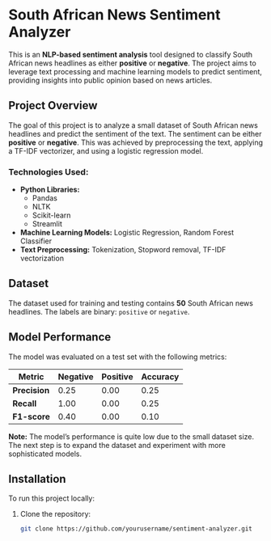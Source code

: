 # South African News Sentiment Analyzer

This is an **NLP-based sentiment analysis** tool designed to classify South African news headlines as either **positive** or **negative**. The project aims to leverage text processing and machine learning models to predict sentiment, providing insights into public opinion based on news articles.

## Project Overview

The goal of this project is to analyze a small dataset of South African news headlines and predict the sentiment of the text. The sentiment can be either **positive** or **negative**. This was achieved by preprocessing the text, applying a TF-IDF vectorizer, and using a logistic regression model.

### Technologies Used:
- **Python Libraries:** 
  - Pandas
  - NLTK
  - Scikit-learn
  - Streamlit
- **Machine Learning Models:** Logistic Regression, Random Forest Classifier
- **Text Preprocessing:** Tokenization, Stopword removal, TF-IDF vectorization

## Dataset

The dataset used for training and testing contains **50** South African news headlines. The labels are binary: `positive` or `negative`.

## Model Performance

The model was evaluated on a test set with the following metrics:

| Metric      | Negative | Positive | Accuracy |
|-------------|----------|----------|----------|
| **Precision**  | 0.25     | 0.00     | 0.25     |
| **Recall**     | 1.00     | 0.00     | 0.25     |
| **F1-score**   | 0.40     | 0.00     | 0.10     |

**Note:** The model’s performance is quite low due to the small dataset size. The next step is to expand the dataset and experiment with more sophisticated models.

## Installation

To run this project locally:

1. Clone the repository:
   ```bash
   git clone https://github.com/yourusername/sentiment-analyzer.git
